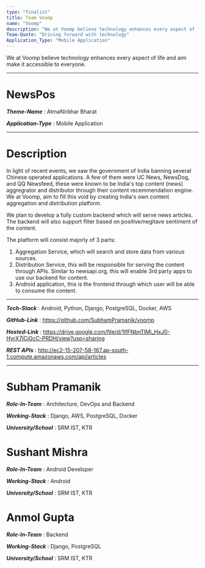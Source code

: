 ```yaml
---
type: "finalist"
title: Team Voomp
name: "Voomp"
description: "We at Voomp believe technology enhances every aspect of life and aim make it accessible to everyone."
Team-Quote: "Driving forward with technology"
Application_Type: "Mobile Application"
---
```


We at Voomp believe technology enhances every aspect of life and aim make it accessible to everyone.

---

# NewsPos

_**Theme-Name**_ : AtmaNirbhar Bharat

_**Application-Type**_ : Mobile Application

---

# Description

In light of recent events, we saw the government of India banning several Chinese operated applications. A few of them were UC News, NewsDog, and QQ Newsfeed, these were known to be India's top content (news) aggregrator and distributor through their content recemmendation engine. We at Voomp, aim to fill this void by creating India's own content aggregation and distribution platform.

We plan to develop a fully custom backend which will serve news articles. The backend will also support fliter based on positive/negitave sentiment of the content.

The platform will consist majorly of 3 parts:

1. Aggregation Service, which will search and store data from various sources.
2. Distribution Service, this will be responsible for serving the content through APIs. Similar to newsapi.org, this will enable 3rd party apps to use our backend for content.
3. Android application, this is the frontend through which user will be able to consume the content.

---

_**Tech-Stack**_ : Android, Python, Django, PostgreSQL, Docker, AWS

_**GitHub-Link**_ : https://github.com/SubhamPramanik/voomp

_**Hosted-Link**_ : https://drive.google.com/file/d/1lfFNbnTIMi_HxJ0-HyrX7ICiGcC-PRDH/view?usp=sharing

_**REST APIs**_ : http://ec2-15-207-58-167.ap-south-1.compute.amazonaws.com/api/articles

---

# Subham Pramanik

_**Role-In-Team**_ : Architecture, DevOps and Backend

_**Working-Stack**_ : Django, AWS, PostgreSQL, Docker

_**University/School**_ : SRM IST, KTR

# Sushant Mishra

_**Role-In-Team**_ : Android Developer

_**Working-Stack**_ : Android

_**University/School**_ : SRM IST, KTR

# Anmol Gupta

_**Role-In-Team**_ : Backend

_**Working-Stack**_ : Django, PostgreSQL

_**University/School**_ : SRM IST, KTR
